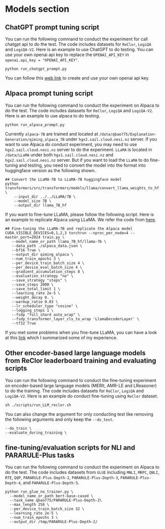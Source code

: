 # Models section
## ChatGPT prompt tuning script
You can run the following command to conduct the experiment for call chatgpt api to do the test. The code includes datasets for `ReClor`, `LogiQA` and `LogiQA-V2`. Here is an example to use ChatGPT to do testing. You can use your own openai api key to replace the `OPENAI_API_KEY` in `openai.api_key = "OPENAI_API_KEY"`.
```
python run_chatgpt_prompt.py
```

You can follow this [web link](https://help.socialintents.com/article/188-how-to-find-your-openai-api-key-for-chatgpt) to create and use your own openai api key.

## Alpaca prompt tuning script
You can run the following command to conduct the experiment on Alpaca to do the test. The code includes datasets for `ReClor`, `LogiQA` and `LogiQA-V2`. Here is an example to use alpaca to do testing.
```
python run_alpaca_prompt.py
```

Currently `alpaca-7B` are trained and located at `/data/qbao775/Explanation-Generation/qiming_alpaca_7B` under `hgx2.sail.cloud.nesi.nz` server. If you want to use Alpaca do conduct experiment, you may need to use `hgx2.sail.cloud.nesi.nz` server to do the experiment. `LLaMA` is located in `/data/LLaMA` under both `hgx1.sail.cloud.nesi.nz` and `hgx2.sail.cloud.nesi.nz` server. But if you want to load the `LLaMA` to do fine-tuning and testing, you need to convert the model into the format into huggingface version as the following shown.

```
## Convert the LLaMA-7B to LLaMA-7B huggingface model
python transformers/src/transformers/models/llama/convert_llama_weights_to_hf.py \
    --input_dir ../../LLaMA/7B \
    --model_size 7B \
    --output_dir llama_7B_hf
```

If you want to fine-tune LLaMA, please follow the following script. Here is an example to replicate Alpaca using LLaMA. We refer the code from [here](https://github.com/tatsu-lab/stanford_alpaca).
```
## Fine-tuning the LLaMA-7B and replicate the Alpaca model
CUDA_VISIBLE_DEVICES=0,1,2,3 torchrun --nproc_per_node=4 --master_port=2024 train.py \
   --model_name_or_path llama_7B_hf/llama-7b \
   --data_path ./alpaca_data.json \
   --bf16 True \
   --output_dir qiming_alpaca \
   --num_train_epochs 3 \
   --per_device_train_batch_size 4 \
   --per_device_eval_batch_size 4 \
   --gradient_accumulation_steps 8 \
   --evaluation_strategy "no" \
   --save_strategy "steps" \
   --save_steps 2000 \
   --save_total_limit 1 \
   --learning_rate 2e-5 \
   --weight_decay 0. \
   --warmup_ratio 0.03 \
   --lr_scheduler_type "cosine" \
   --logging_steps 1 \
   --fsdp "full_shard auto_wrap" \
   --fsdp_transformer_layer_cls_to_wrap 'LlamaDecoderLayer' \
   --tf32 True
```

If you met some problems when you fine-tune LLaMA, you can have a look at this [link](https://github.com/tatsu-lab/stanford_alpaca/issues/159#issuecomment-1490247999) which I summarized some of my experience.

## Other encoder-based large language models from ReClor leaderboard training and evaluating scripts
You can run the following command to conduct the fine-tuning experiment on encoder-based large language models (MERIt, AMR-LE and LReasoner) to do the training. The code includes datasets for `ReClor`, `LogiQA` and `LogiQA-V2`. Here is an example do conduct fine-tuning using `ReClor` dataset. 
```
sh ./scripts/run_LLM_reclor.sh
```
You can also change the argument for only conducting test like removing the following arguments and only keep the `--do_test`.
```
--do_train \
--evaluate_during_training \
```

## fine-tuning/evaluation scripts for NLI and PARARULE-Plus tasks
You can run the following command to conduct the experiment on Alpaca to do the test. The code includes datasets from `GLUE` including `MNLI`, `MRPC`, `QNLI`, `RTE`, `QQP`, `PARARULE-Plus-Depth-2`, `PARARULE-Plus-Depth-3`, `PARARULE-Plus-Depth-4`, and `PARARULE-Plus-Depth-5`.
```
python run_glue_no_trainer.py \
  --model_name_or_path bert-base-cased \
  --task_name qbao775/PARARULE-Plus-Depth-2\
  --max_length 256 \
  --per_device_train_batch_size 32 \
  --learning_rate 2e-5 \
  --num_train_epochs 3 \
  --output_dir /tmp/PARARULE-Plus-Depth-2/
```
